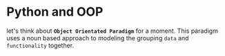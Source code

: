 # Python and OOP
let's think about **`Object Orientated Paradigm`** for a moment. This paradigm uses a noun based approach to modeling the grouping `data` and `functionality` together.
